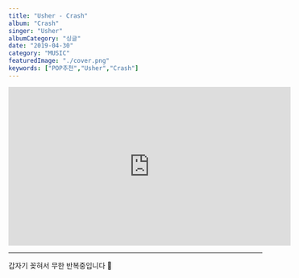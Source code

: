 ```yaml
---
title: "Usher - Crash"
album: "Crash"
singer: "Usher"
albumCategory: "싱글"
date: "2019-04-30"
category: "MUSIC"
featuredImage: "./cover.png"
keywords: ["POP추천","Usher","Crash"]
---
```


<iframe width="560" height="315" src="https://www.youtube.com/embed/fp_qAAi-T0E" frameborder="0" allow="accelerometer; autoplay; encrypted-media; gyroscope; picture-in-picture" allowfullscreen></iframe>

<br>

- - -

갑자기 꽂혀서 무한 반복중입니다 🕺